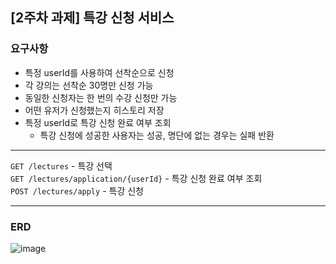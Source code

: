 ## [2주차 과제] 특강 신청 서비스

### 요구사항

-   특정 userId를 사용하여 선착순으로 신청
-   각 강의는 선착순 30명만 신청 가능
-   동일한 신청자는 한 번의 수강 신청만 가능
-   어떤 유저가 신청했는지 히스토리 저장
-   특정 userId로 특강 신청 완료 여부 조회
    -   특강 신청에 성공한 사용자는 성공, 명단에 없는 경우는 실패 반환

---
`GET /lectures` - 특강 선택\
`GET /lectures/application/{userId}` - 특강 신청 완료 여부 조회\
`POST /lectures/apply` - 특강 신청

---
### ERD
![image](https://github.com/HitMi0212/hhplus-tdd-nest-week2/assets/94663222/b03ef31f-5ec5-44d7-8512-3c42bd92a0e9)
